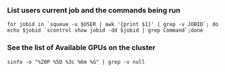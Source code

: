 ### List users current job and the commands being run
```
for jobid in `squeue -u $USER | awk '{print $1}' | grep -v JOBID`; do echo $jobid `scontrol show jobid -dd $jobid | grep Command`;done
```

### See the list of Available GPUs on the cluster
```
sinfo -o "%20P %5D %3c %6m %G" | grep -v null
```
